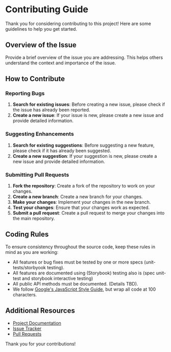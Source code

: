 # Contributing Guide

Thank you for considering contributing to this project! Here are some guidelines to help you get started.

## Overview of the Issue

Provide a brief overview of the issue you are addressing. This helps others understand the context and importance of the issue.

## How to Contribute

### Reporting Bugs

1. **Search for existing issues**: Before creating a new issue, please check if the issue has already been reported.
2. **Create a new issue**: If your issue is new, please create a new issue and provide detailed information.

### Suggesting Enhancements

1. **Search for existing suggestions**: Before suggesting a new feature, please check if it has already been suggested.
2. **Create a new suggestion**: If your suggestion is new, please create a new issue and provide detailed information.

### Submitting Pull Requests

1. **Fork the repository**: Create a fork of the repository to work on your changes.
2. **Create a new branch**: Create a new branch for your changes.
3. **Make your changes**: Implement your changes in the new branch.
4. **Test your changes**: Ensure that your changes work as expected.
5. **Submit a pull request**: Create a pull request to merge your changes into the main repository.

## Coding Rules

To ensure consistency throughout the source code, keep these rules in mind as you are working:

- All features or bug fixes must be tested by one or more specs (unit-tests/storbyook testing).
- All features are documented using (Storybook) testing also is (spec unit-test and storybook interactive testing)
- All public API methods must be documented. (Details TBD).
- We follow [Google's JavaScript Style Guide](https://google.github.io/styleguide/jsguide.html), but wrap all code at 100 characters.


## Additional Resources

- [Project Documentation](README.md)
- [Issue Tracker](issues)
- [Pull Requests](pulls)

Thank you for your contributions!
